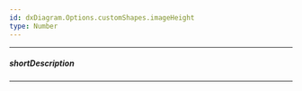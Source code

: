 ```yaml
---
id: dxDiagram.Options.customShapes.imageHeight
type: Number
---
```

---
##### shortDescription

---
